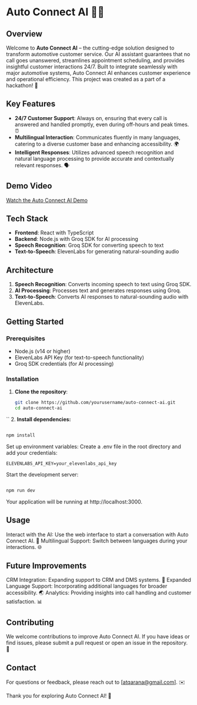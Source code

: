 # Auto Connect AI 🚗🤖

## Overview
Welcome to **Auto Connect AI** – the cutting-edge solution designed to transform automotive customer service. Our AI assistant guarantees that no call goes unanswered, streamlines appointment scheduling, and provides insightful customer interactions 24/7. Built to integrate seamlessly with major automotive systems, Auto Connect AI enhances customer experience and operational efficiency. This project was created as a part of a hackathon! 🎉

## Key Features
- **24/7 Customer Support**: Always on, ensuring that every call is answered and handled promptly, even during off-hours and peak times. ⏰
- **Multilingual Interaction**: Communicates fluently in many languages, catering to a diverse customer base and enhancing accessibility. 🌍
- **Intelligent Responses**: Utilizes advanced speech recognition and natural language processing to provide accurate and contextually relevant responses. 🗣️
## Demo Video
[Watch the Auto Connect AI Demo](https://youtu.be/iFrNITPkbvk)

## Tech Stack
- **Frontend**: React with TypeScript
- **Backend**: Node.js with Groq SDK for AI processing
- **Speech Recognition**: Groq SDK for converting speech to text
- **Text-to-Speech**: ElevenLabs for generating natural-sounding audio

## Architecture
1. **Speech Recognition**: Converts incoming speech to text using Groq SDK.
2. **AI Processing**: Processes text and generates responses using Groq.
3. **Text-to-Speech**: Converts AI responses to natural-sounding audio with ElevenLabs.

## Getting Started

### Prerequisites
- Node.js (v14 or higher)
- ElevenLabs API Key (for text-to-speech functionality)
- Groq SDK credentials (for AI processing)

### Installation
1. **Clone the repository**:

   ```bash
   git clone https://github.com/yourusername/auto-connect-ai.git
   cd auto-connect-ai
 ``
 2. **Install dependencies:**

```bash

npm install
```
Set up environment variables:
Create a .env file in the root directory and add your credentials:
```
ELEVENLABS_API_KEY=your_elevenlabs_api_key
```
Start the development server:

```bash

npm run dev
```
Your application will be running at http://localhost:3000.

## Usage
Interact with the AI: Use the web interface to start a conversation with Auto Connect AI. 💬
Multilingual Support: Switch between languages during your interactions. 🌐


## Future Improvements
CRM Integration: Expanding support to CRM and DMS systems. 🔗
Expanded Language Support: Incorporating additional languages for broader accessibility. 🌏
Analytics: Providing insights into call handling and customer satisfaction. 📊

## Contributing
We welcome contributions to improve Auto Connect AI. If you have ideas or find issues, please submit a pull request or open an issue in the repository. 🤝

## Contact
For questions or feedback, please reach out to [atqarana@gmail.com]. ✉️

Thank you for exploring Auto Connect AI! 🚀
